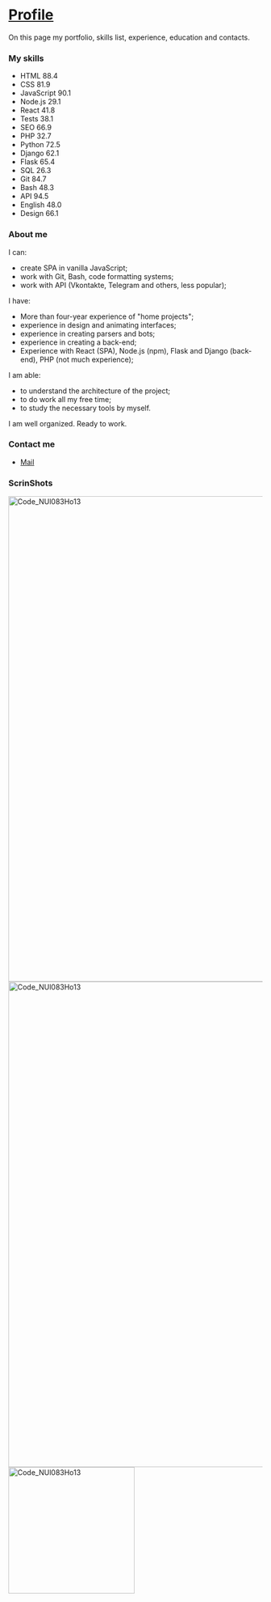 # [Profile](https://pin-cup.github.io/Profile/)

On this page my portfolio, skills list, experience, education and contacts.


### My skills

- HTML 88.4
- CSS 81.9
- JavaScript 90.1
- Node.js 29.1
- React 41.8
- Tests 38.1
- SEO 66.9
- PHP 32.7
- Python 72.5
- Django 62.1
- Flask 65.4
- SQL 26.3
- Git 84.7
- Bash 48.3
- API 94.5
- English 48.0
- Design 66.1


### About me

I can:
- create SPA in vanilla JavaScript;
- work with Git, Bash, code formatting systems;
- work with API (Vkontakte, Telegram and others, less popular);


I have:
- More than four-year experience of "home projects";
- experience in design and animating interfaces;
- experience in creating parsers and bots;
- experience in creating a back-end;
- Experience with React (SPA), Node.js (npm), Flask and Django (back-end), PHP (not much experience);


I am able:
- to understand the architecture of the project;
- to do work all my free time;
- to study the necessary tools by myself.

I am well organized. Ready to work.


### Contact me

- [Mail](mailto:alexander.poz.ur@gmail.com)

### ScrinShots
<img width="960" alt="Code_NUl083Ho13" src="https://user-images.githubusercontent.com/70973663/123512015-a14f6580-d68d-11eb-9489-0a594ca079e0.png">
<img height="960" alt="Code_NUl083Ho13" src="https://user-images.githubusercontent.com/70973663/124184240-f0e4c580-dac1-11eb-9487-c7133edde603.png">
<img height="250" alt="Code_NUl083Ho13" src="https://user-images.githubusercontent.com/70973663/124184308-0e199400-dac2-11eb-9ad1-804fd2beda51.png">
